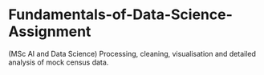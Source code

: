 # Fundamentals-of-Data-Science-Assignment
(MSc AI and Data Science) Processing, cleaning, visualisation and detailed analysis of mock census data.
